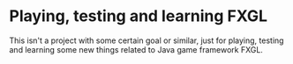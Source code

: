 # Playing, testing and learning FXGL
This isn't a project with some certain goal or similar,
just for playing, testing and learning
some new things related to Java game framework FXGL.
